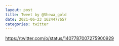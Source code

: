 ```yaml
--- 
layout: post 
title: Tweet by @Shewa_gold 
date: 2021-06-23 1624477657 
categories: twitter 
--- 
```

https://twitter.com/o/status/1407787007275900929